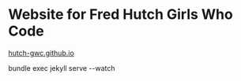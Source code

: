 # Website for Fred Hutch Girls Who Code

[hutch-gwc.github.io](hutch-gwc.github.io)


bundle exec jekyll serve --watch
